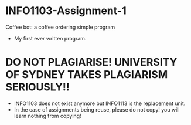 # INFO1103-Assignment-1
Coffee bot: a coffee ordering simple program 
* My first ever written program.
# DO NOT PLAGIARISE! UNIVERSITY OF SYDNEY TAKES PLAGIARISM SERIOUSLY!!
* INFO1103 does not exist anymore but INFO1113 is the replacement unit.
* In the case of assignments being reuse, please do not copy! you will learn nothing from copying!
